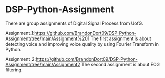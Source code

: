 # DSP-Python-Assignment

There are group assignments of Digital Signal Process from UofG.

Assignment_1:https://github.com/BrandonDort09/DSP-Python-Assignment/tree/main/Assignment%201
The first assignment is about detecting voice and improving voice quality by using Fourier Transform in Python.

Assignment_2:https://github.com/BrandonDort09/DSP-Python-Assignment/tree/main/Assignment2
The second assignment is about ECG filtering.
